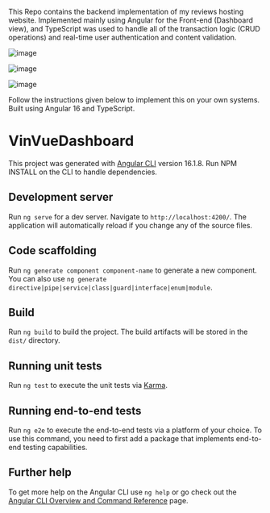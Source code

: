 This Repo contains the backend implementation of my reviews hosting website. Implemented mainly using Angular for the Front-end (Dashboard view), and TypeScript was used to handle all of the transaction logic (CRUD operations) and real-time user authentication and content validation. 

![image](https://github.com/thankyoufortherecongnitionchair/vin-vue-dashboard/assets/77891681/9bb811de-b38a-4408-92ce-ab36af9f0207)

![image](https://github.com/thankyoufortherecongnitionchair/vin-vue-dashboard/assets/77891681/94b4fdc1-7c97-4be1-ab03-24eb9ab3adc0)

![image](https://github.com/thankyoufortherecongnitionchair/vin-vue-dashboard/assets/77891681/790ad781-4665-4c51-a8ce-643f281eb767)

Follow the instructions given below to implement this on your own systems. Built using Angular 16 and TypeScript.


# VinVueDashboard

This project was generated with [Angular CLI](https://github.com/angular/angular-cli) version 16.1.8.
Run NPM INSTALL on the CLI to handle dependencies.
## Development server

Run `ng serve` for a dev server. Navigate to `http://localhost:4200/`. The application will automatically reload if you change any of the source files.

## Code scaffolding

Run `ng generate component component-name` to generate a new component. You can also use `ng generate directive|pipe|service|class|guard|interface|enum|module`.

## Build

Run `ng build` to build the project. The build artifacts will be stored in the `dist/` directory.

## Running unit tests

Run `ng test` to execute the unit tests via [Karma](https://karma-runner.github.io).

## Running end-to-end tests

Run `ng e2e` to execute the end-to-end tests via a platform of your choice. To use this command, you need to first add a package that implements end-to-end testing capabilities.

## Further help

To get more help on the Angular CLI use `ng help` or go check out the [Angular CLI Overview and Command Reference](https://angular.io/cli) page.

